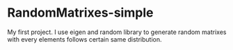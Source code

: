# RandomMatrixes-simple
My first project. I use eigen and random library to generate random matrixes with every elements follows certain same distribution.
